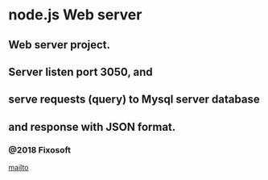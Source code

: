 # node.js Web server
## Web server project. 
## Server listen port 3050, and 
## serve requests (query) to Mysql server database 
## and response with JSON format.

### @2018 Fixosoft
[mailto](serg.home153@gmail.com)


